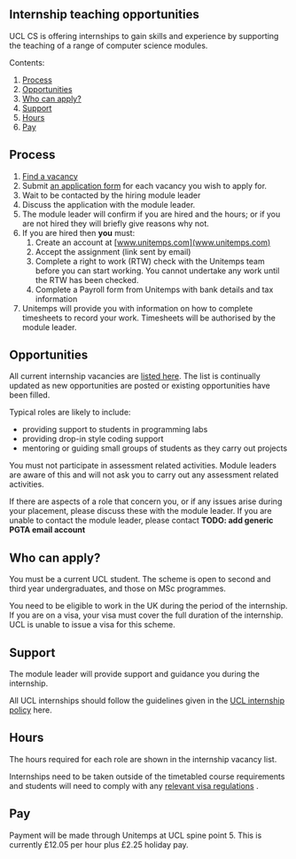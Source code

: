## Internship teaching opportunities

UCL CS is offering internships to gain skills and experience by supporting the teaching of a range of computer science
modules.

Contents:

1. [Process](#process)
2. [Opportunities](#opportunities)
3. [Who can apply?](#who-can-apply)
4. [Support](#support)
5. [Hours](#hours)
6. [Pay](#pay)

## Process

1. [Find a vacancy](https://docs.google.com/spreadsheets/d/1i-dtPKUHxlW93iTH4jn-ZN5wU8cUdoKnFMJ-PunvSy8)
2. Submit [an application form](https://docs.google.com/forms/d/1Wm05p85g3aypXVgHkWBCqRsfHMGNuxgqVGDhcY67trQ) for each
   vacancy you wish to apply for.
3. Wait to be contacted by the hiring module leader
4. Discuss the application with the module leader.
5. The module leader will confirm if you are hired and the hours; or if you are not hired they will briefly give reasons
   why not.
6. If you are hired then **you** must: 
   1. Create an account at [www.unitemps.com](www.unitemps.com) 
   2. Accept the assignment (link sent by email)
   3. Complete a right to work (RTW) check with the Unitemps team before you can start working. You cannot undertake any work until the RTW has
      been checked.
   4. Complete a Payroll form from Unitemps with bank details and tax information
7. Unitemps will provide you with information on how to complete timesheets to record your work. Timesheets will be
   authorised by the module leader.

## Opportunities

All current internship vacancies are [listed here](https://docs.google.com/spreadsheets/d/1i-dtPKUHxlW93iTH4jn-ZN5wU8cUdoKnFMJ-PunvSy8). The list is continually updated as new opportunities are posted or existing opportunities have been filled.

Typical roles are likely to include:

- providing support to students in programming labs
- providing drop-in style coding support
- mentoring or guiding small groups of students as they carry out projects

You must not participate in assessment related activities. Module leaders are aware of this and will not ask you to
carry out any assessment related activities.

If there are aspects of a role that concern you, or if any issues arise during your placement, please discuss these with
the module leader. If you are unable to contact the module leader, please contact **TODO: add generic PGTA email
account**

## Who can apply?

You must be a current UCL student. The scheme is open to second and third year undergraduates, and those on MSc programmes.

You need to be eligible to work in the UK during the period of the internship. If you are on a visa, your visa must
cover the full duration of the internship. UCL is unable to issue a visa for this scheme.

## Support

The module leader will provide support and guidance you during the internship.

All UCL internships should follow the guidelines given in
the [UCL internship policy](https://www.ucl.ac.uk/human-resources/internships-work-experience-and-volunteering-policy#definitions)
here.

## Hours

The hours required for each role are shown in the internship vacancy list.

Internships need to be taken outside of the timetabled course requirements and students will need to comply with
any [relevant visa regulations](https://www.ucl.ac.uk/students/immigration-and-visas/working-uk/working-during-your-studies)
.

## Pay

Payment will be made through Unitemps at UCL spine point 5. This is currently £12.05 per hour plus £2.25 holiday pay.

